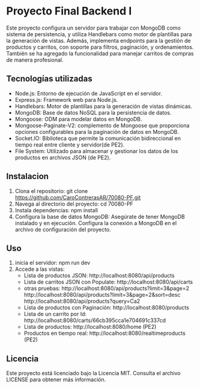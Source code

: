 # Proyecto Final Backend I
Este proyecto configura un servidor para trabajar con MongoDB como sistema de persistencia, y utiliza Handlebars como motor de plantillas para la generación de vistas. Además, implementa endpoints para la gestión de productos y carritos, con soporte para filtros, paginación, y ordenamientos. También se ha agregado la funcionalidad para manejar carritos de compras de manera profesional.

## Tecnologías utilizadas
- Node.js: Entorno de ejecución de JavaScript en el servidor.
- Express.js: Framework web para Node.js.
- Handlebars: Motor de plantillas para la generación de vistas dinámicas.
- MongoDB: Base de datos NoSQL para la persistencia de datos.
- Mongoose: ODM para modelar datos en MongoDB.
- Mongoose-Paginate-V2: complemento de Mongoose que proporciona opciones configurables para la paginación de datos en MongoDB.
- Socket.IO: Biblioteca que permite la comunicación bidireccional en tiempo real entre cliente y servidor(de PE2).
- File System: Utilizado para almacenar y gestionar los datos de los productos en archivos JSON (de PE2).

## Instalacion
1. Clona el repositorio: git clone https://github.com/CaroContrerasAR/70080-PF.git
2. Navega al directorio del proyecto: cd 70080-PF
3. Instala dependencias: npm install
4. Configura la base de datos MongoDB:
Asegúrate de tener MongoDB instalado y en ejecución. Configura la conexión a MongoDB en el archivo de configuración del proyecto.

## Uso
1. inicia el servidor: npm run dev
2. Accede a las vistas:
    - Lista de productos JSON: http://localhost:8080/api/products
    - Lista de carritos JSON con Populate: http://localhost:8080/api/carts
    - otras pruebas:    http://localhost:8080/api/products?limit=3&page=2
                                 http://localhost:8080/api/products?limit=3&page=2&sort=desc
                                 http://localhost:8080/api/products?query=Ca2
    - Lista de productos con Paginación: http://localhost:8080/products
    - Lista de un carrito por Id: http://localhost:8080/carts/66cb395cca1e704691c337cd
    - Lista de productos: http://localhost:8080/home (PE2)
    - Productos en tiempo real: http://localhost:8080/realtimeproducts (PE2)

## Licencia
Este proyecto está licenciado bajo la Licencia MIT. Consulta el archivo LICENSE para obtener más información.
